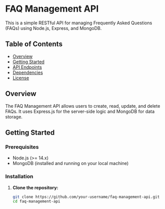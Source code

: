 # FAQ Management API

This is a simple RESTful API for managing Frequently Asked Questions (FAQs) using Node.js, Express, and MongoDB.

## Table of Contents

- [Overview](#overview)
- [Getting Started](#getting-started)
- [API Endpoints](#api-endpoints)
- [Dependencies](#dependencies)
- [License](#license)

## Overview

The FAQ Management API allows users to create, read, update, and delete FAQs. It uses Express.js for the server-side logic and MongoDB for data storage.

## Getting Started

### Prerequisites

- Node.js (>= 14.x)
- MongoDB (installed and running on your local machine)

### Installation

1. **Clone the repository:**

   ```bash
   git clone https://github.com/your-username/faq-management-api.git
   cd faq-management-api
